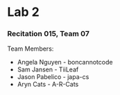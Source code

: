 # Lab 2
### Recitation 015, Team 07

Team Members: 
 - Angela Nguyen - boncannotcode
 - Sam Jansen - TiiLeaf
 - Jason Pabelico - japa-cs
 - Aryn Cats - A-R-Cats
